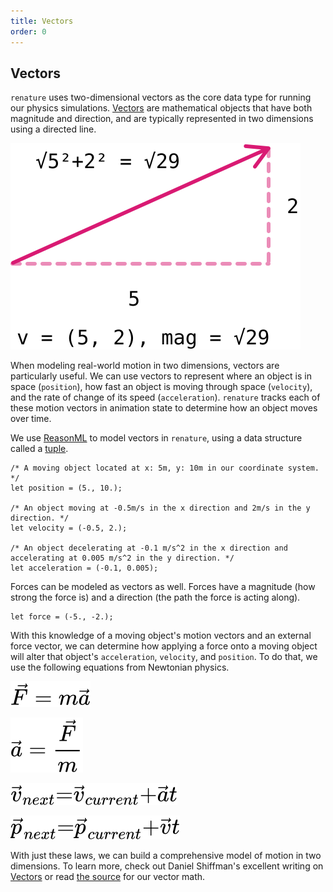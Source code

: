 ```yaml
---
title: Vectors
order: 0
---
```


## Vectors

`renature` uses two-dimensional vectors as the core data type for running our physics simulations. [Vectors](https://natureofcode.com/book/chapter-1-vectors/) are mathematical objects that have both magnitude and direction, and are typically represented in two dimensions using a directed line.

![Vectors have a magnitude and a direction.](../../public/vector.svg)

When modeling real-world motion in two dimensions, vectors are particularly useful. We can use vectors to represent where an object is in space (`position`), how fast an object is moving through space (`velocity`), and the rate of change of its speed (`acceleration`). `renature` tracks each of these motion vectors in animation state to determine how an object moves over time.

We use [ReasonML](https://reasonml.org/) to model vectors in `renature`, using a data structure called a [tuple](https://reasonml.org/docs/manual/latest/tuple).

```reason
/* A moving object located at x: 5m, y: 10m in our coordinate system. */
let position = (5., 10.);

/* An object moving at -0.5m/s in the x direction and 2m/s in the y direction. */
let velocity = (-0.5, 2.);

/* An object decelerating at -0.1 m/s^2 in the x direction and
accelerating at 0.005 m/s^2 in the y direction. */
let acceleration = (-0.1, 0.005);
```

Forces can be modeled as vectors as well. Forces have a magnitude (how strong the force is) and a direction (the path the force is acting along).

```reason
let force = (-5., -2.);
```

With this knowledge of a moving object's motion vectors and an external force vector, we can determine how applying a force onto a moving object will alter that object's `acceleration`, `velocity`, and `position`. To do that, we use the following equations from Newtonian physics.

![Force equals mass times acceleration.](../../public/force_equation.svg)

![Acceleration equals force divided by mass.](../../public/acceleration_equation.svg)

![The velocity of an object is equal to its current velocity plus acceleration times time.](../../public/velocity_equation.svg)

![The position of an object is equal to its current position plus velocity times time.](../../public/position_equation.svg)

With just these laws, we can build a comprehensive model of motion in two dimensions. To learn more, check out Daniel Shiffman's excellent writing on [Vectors](https://natureofcode.com/book/chapter-1-vectors/) or read [the source](https://github.com/FormidableLabs/renature/blob/saturn/src/core/Vector.res) for our vector math.
